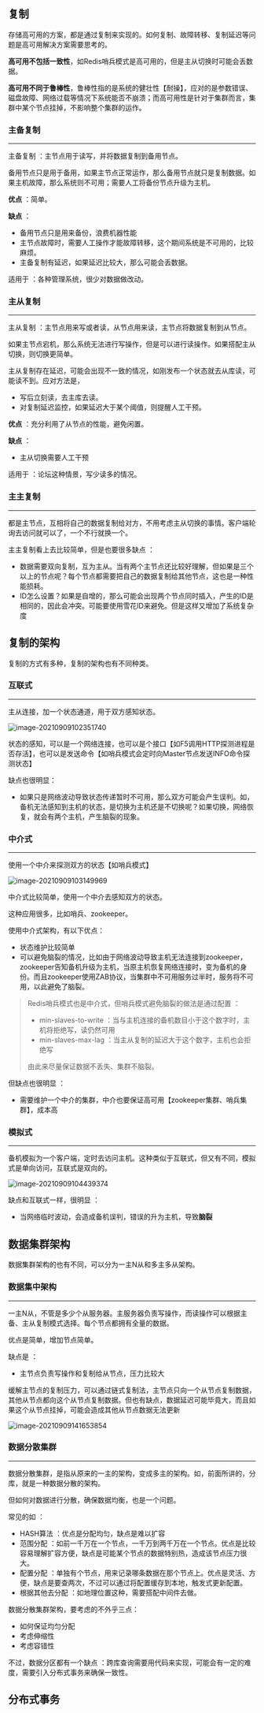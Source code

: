 ## 复制

存储高可用的方案，都是通过复制来实现的。如何复制、故障转移、复制延迟等问题是高可用解决方案需要思考的。

**高可用不包括一致性**，如Redis哨兵模式是高可用的，但是主从切换时可能会丢数据。

**高可用不同于鲁棒性**，鲁棒性指的是系统的健壮性【耐操】，应对的是参数错误、磁盘故障、网络过载等情况下系统能否不崩溃；而高可用性是针对于集群而言，集群中某个节点挂掉，不影响整个集群的运作。



### 主备复制

---

主备复制 ：主节点用于读写，并将数据复制到备用节点。

备用节点只是用于备用，如果主节点正常运作，那么备用节点就只是复制数据。如果主机故障，那么系统则不可用；需要人工将备份节点升级为主机。

**优点** ：简单。

**缺点** ：

- 备用节点只是用来备份，浪费机器性能
- 主节点故障时，需要人工操作才能故障转移，这个期间系统是不可用的，比较麻烦。
- 主备复制有延迟，如果延迟比较大，那么可能会丢数据。



适用于 ：各种管理系统，很少对数据做改动。



### 主从复制

---

主从复制 ：主节点用来写或者读，从节点用来读，主节点将数据复制到从节点。

如果主节点宕机，那么系统无法进行写操作，但是可以进行读操作。如果搭配主从切换，则切换更简单。

主从复制存在延迟，可能会出现不一致的情况，如刚发布一个状态就去从库读，可能读不到。应对方法是，

- 写后立刻读，去主库去读。
- 对复制延迟监控，如果延迟大于某个阈值，则提醒人工干预。



**优点** ：充分利用了从节点的性能，避免闲置。

**缺点** ：

- 主从切换需要人工干预



适用于 ：论坛这种情景，写少读多的情况。



### 主主复制

---

都是主节点，互相将自己的数据复制给对方，不用考虑主从切换的事情。客户端轮询去访问就可以了，一个不行就换一个。

主主复制看上去比较简单，但是也要很多缺点 ：

- 数据需要双向复制，互为主从。当有两个主节点还比较好理解，但如果是三个以上的节点呢？每个节点都需要把自己的数据复制给其他节点，这也是一种性能损耗。
- ID怎么设置？如果是自增的，那么可能会出现两个节点同时插入，产生的ID是相同的，因此会冲突。可能要使用雪花ID来避免。但是这样又增加了系统复杂度



## 复制的架构

复制的方式有多种，复制的架构也有不同种类。



### 互联式

---

主从连接，加一个状态通道，用于双方感知状态。

![image-20210909102351740](高可用存储解决方案.assets/image-20210909102351740.png)

状态的感知，可以是一个网络连接，也可以是个接口【如F5调用HTTP探测进程是否存活】，也可以是发送命令【如哨兵模式会定时向Master节点发送INFO命令探测状态】



缺点也很明显：

- 如果只是网络波动导致状态传递暂时不可用，那么双方可能会产生误判。如，备机无法感知到主机的状态，是切换为主机还是不切换呢？如果切换，网络恢复，就会有两个主机，产生脑裂的现象。



### 中介式

---

使用一个中介来探测双方的状态【如哨兵模式】

![image-20210909103149969](高可用存储解决方案.assets/image-20210909103149969.png)

中介式比较简单，使用一个中介去感知双方的状态。

这种应用很多，比如哨兵、zookeeper。

使用中介式架构，有以下优点：

- 状态维护比较简单
- 可以避免脑裂的情况，比如由于网络波动导致主机无法连接到zookeeper，zookeeper告知备机升级为主机，当原主机恢复网络连接时，变为备机的身份。而且zookeeper使用ZAB协议，当集群中不可用服务过半时，服务将不可用，以此避免了脑裂。

> Redis哨兵模式也是中介式，但哨兵模式避免脑裂的做法是通过配置 ：
>
> - min-slaves-to-write ：当与主机连接的备机数目小于这个数字时，主机将拒绝写，读仍然可用
> - min-slaves-max-lag ：当主从复制的延迟大于这个数字，主机也会拒绝写
>
> 由此来尽量保证数据不丢失、集群不脑裂。



但缺点也很明显 ：

- 需要维护一个中介的集群，中介也要保证高可用【zookeeper集群、哨兵集群】，成本高



 ### 模拟式

---

备机模拟为一个客户端，定时去访问主机。这种类似于互联式，但又有不同，模拟式是单向访问，互联式是双向的。

![image-20210909104439374](高可用存储解决方案.assets/image-20210909104439374.png)

缺点和互联式一样，很明显 ：

- 当网络临时波动，会造成备机误判，错误的升为主机，导致**脑裂**



## 数据集群架构

数据集群架构的也有不同，可以分为一主N从和多主多从架构。



### 数据集中架构

---

一主N从，不管是多少个从服务器。主服务器负责写操作，而读操作可以根据主备、主从复制模式选择。每个节点都拥有全量的数据。

优点是简单，增加节点简单。

缺点是 ：

- 主节点负责写操作和复制给从节点，压力比较大

缓解主节点的复制压力，可以通过链式复制法，主节点只向一个从节点复制数据，其他从节点都向这个从节点复制数据。但也有缺点，数据延迟可能毕竟大，而且如果这个从节点挂掉，可能会造成其他从节点数据无法更新

![image-20210909141653854](高可用存储解决方案.assets/image-20210909141653854.png)



### 数据分散集群

---

数据分散集群，是指从原来的一主的架构，变成多主的架构。如，前面所讲的，分库，就是一种数据分散的架构。

但如何对数据进行分散，确保数据均衡，也是一个问题。

常见的如 ：

- HASH算法 ：优点是分配均匀，缺点是难以扩容
- 范围分配 ：如前一千万在一个节点，一千万到两千万在一个节点。优点是比较容易理解扩容方便，缺点是可能某个节点的数据特别热，造成该节点压力很大。
- 配置分配 ：单独有个节点，用来记录哪条数据在那个节点上。优点是灵活、方便，缺点是要查两次，不过可以通过将配置缓存到本地，触发式更新配置。
- 根据其他去分配 ：如地理位置这种，需要搭配中间件去做。



数据分散集群架构，要考虑的不外乎三点：

- 如何保证均匀分配
- 考虑伸缩性
- 考虑容错性



不过，数据分区都有一个缺点 ：跨库查询需要用代码来实现，可能会有一定的难度，需要引入分布式事务来确保一致性。



## 分布式事务



